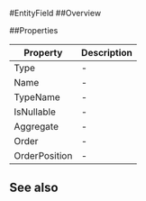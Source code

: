 #EntityField
##Overview



##Properties
<table class="table table-condensed table-bordered">
    <thead>
<tr>
<th>Property</th>
<th>Description</th>
</tr>
</thead>
<tbody>
<tr><td>Type</td><td> - </td></tr>
<tr><td>Name</td><td> - </td></tr>
<tr><td>TypeName</td><td> - </td></tr>
<tr><td>IsNullable</td><td> - </td></tr>
<tr><td>Aggregate</td><td> - </td></tr>
<tr><td>Order</td><td> - </td></tr>
<tr><td>OrderPosition</td><td> - </td></tr>
</tbody></table>



## See also

